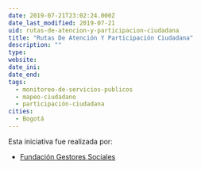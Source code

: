 ```yaml
---
date: 2019-07-21T23:02:24.000Z
date_last_modified: 2019-07-21
uid: rutas-de-atencion-y-participacion-ciudadana
title: "Rutas De Atención Y Participación Ciudadana"
description: ""
type: 
website: 
date_ini: 
date_end: 
tags:
  - monitoreo-de-servicios-publicos
  - mapeo-ciudadano
  - participación-ciudadana
cities: 
  - Bogotá
---
```


Esta iniciativa fue realizada por:

- [Fundación Gestores Sociales](/organizaciones/fundacion-gestores-sociales)
